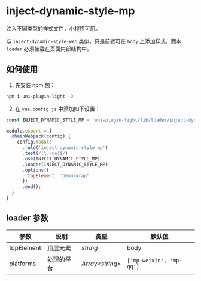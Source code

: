 # inject-dynamic-style-mp

注入不同类型的样式文件，小程序可用。

与 `inject-dynamic-style-web` 类似，只是前者可在 `body` 上添加样式，而本 `loader` 必须挂载在页面内部结构中。

## 如何使用

1. 先安装 npm 包：

```bash
npm i uni-plugin-light -D
```

2. 在 `vue.config.js` 中添加如下设置：

```js
const INJECT_DYNAMIC_STYLE_MP = 'uni-plugin-light/lib/loader/inject-dynamic-style-mp';

module.export = {
  chainWebpack(config) {
    config.module
      .rule('inject-dynamic-style-mp')
      .test(/(\.vue)$/)
      .use(INJECT_DYNAMIC_STYLE_MP) 
      .loader(INJECT_DYNAMIC_STYLE_MP)
      .options({
        topElement: 'demo-wrap'
      })
      .end();
  }
}
```

## loader 参数

| 参数       | 说明       | 类型              | 默认值                   |
| ---------- | ---------- | ----------------- | ------------------------ |
| topElement | 顶层元素   | _string_          | body                     |
| platforms  | 处理的平台 | _Array\<string\>_ | `['mp-weixin', 'mp-qq']` |

